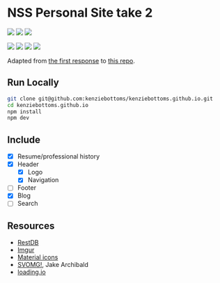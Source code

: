 # NSS Personal Site take 2

![](https://img.shields.io/badge/data-json-lightgrey.svg)
![](https://img.shields.io/badge/data-restdb.io-FF6600.svg)
![](https://img.shields.io/badge/css_preprocessor-sass-DC4497.svg)

![](https://img.shields.io/badge/jquery-v3.3.1-005FAD.svg)
![](https://img.shields.io/badge/grunt-v1.0.3-ED8024.svg)
![](https://img.shields.io/badge/angularJS-v1.7.6-D00027.svg)
![](https://img.shields.io/badge/browserify-v16.2.3-E6B359.svg)

Adapted from [the first response](https://github.com/kenziebottoms/nss-my-site-v1) to [this repo](https://github.com/nss-day-cohort-23/personal-site-instructions).

## Run Locally

```bash
git clone git@github.com:kenziebottoms/kenziebottoms.github.io.git
cd kenziebottoms.github.io
npm install
npm dev
```

## Include

- [x] Resume/professional history
- [x] Header
    - [x] Logo
    - [x] Navigation
- [ ] Footer
- [x] Blog
- [ ] Search

## Resources

- [RestDB](https://restdb.io/)
- [Imgur](https://imgur.com/)
- [Material icons](https://material.io/icons/)
- [SVOMG!](https://jakearchibald.github.io/svgomg/), Jake Archibald
- [loading.io](https://loading.io/)